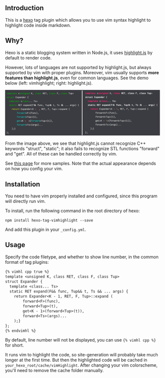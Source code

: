 ## Introduction

This is a [hexo](https://github.com/hexojs/hexo)
tag plugin which allows you to use vim syntax highlight to highlight code inside markdown.

## Why?
Hexo is a static blogging system written in Node.js, it uses [highlight.js](http://softwaremaniacs.org/soft/highlight/en/)
by default to render code.

However, lots of languages are not supported by highlight.js, but always supported by vim with proper plugins.
Moreover, vim usually supports __more features than highlight.js__, even for common languages.
See the demo below (left: vimhighlight; right: highlight.js).

![demo](demo.jpg)

From the image above, we see that highlight.js cannot recognize C++ keywords "struct", "static";
it also fails to recognize STL functions "forward" and "get". All of these can be handled correctly by vim.

See [this page](http://ppwwyyxx.com/blog/2013/Explode-Tuple-in-C++11/) for more samples.
Note that the actual appearance depends on how you config your vim.

## Installation

You need to have vim properly installed and configured, since this program will directly run vim.

To install, run the following command in the root directory of hexo:
```
npm install hexo-tag-vimhighlight --save
```

And add this plugin in your ``_config.yml``.

## Usage

Specify the code filetype, and whether to show line number, in
the common format of tag plugins:

```
{% vimhl cpp true %}
template <unsigned K, class RET, class F, class Tup>
struct Expander {
  template <class... Ts>
  static RET expand(F&& func, Tup&& t, Ts && ... args) {
    return Expander<K - 1, RET, F, Tup>::expand (
        forward<F>(func),
        forward<Tup>(t),
        get<K - 1>(forward<Tup>(t)),
        forward<Ts>(args)...
    );}
};
{% endvimhl %}
```

By default, line number will not be displayed, you can use ``{% vimhl cpp %}`` for short.

It runs vim to highlight the code, so site-generation will probably take much longer at
the first time. But then the highlighted code will be cached in ``your_hexo_root/cache/vimHighlight``.
After changing your vim colorscheme, you'll need to remove the cache folder manually.
